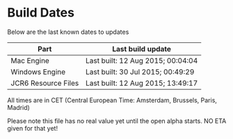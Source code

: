 # Build Dates

Below are the last known dates to updates

Part | Last build update
-----|-----
Mac Engine | Last built: 12 Aug 2015; 00:04:04
Windows Engine | Last built: 30 Jul 2015; 00:49:29
JCR6 Resource Files | Last built: 12 Aug 2015; 13:49:17
All times are in CET (Central European Time: Amsterdam, Brussels, Paris, Madrid)


Please note this file has no real value yet until the open alpha starts. NO ETA given for that yet!
